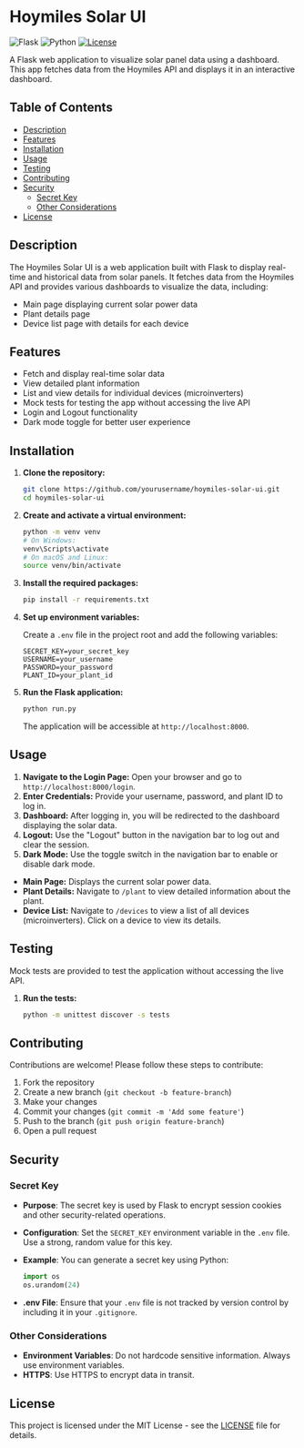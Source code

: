 # Hoymiles Solar UI <!-- omit from toc -->

![Flask](https://img.shields.io/badge/Flask-1.1.2-green.svg)
![Python](https://img.shields.io/badge/Python-3.8-blue.svg)
[![License](https://img.shields.io/badge/license-MIT-green.svg)](https://opensource.org/licenses/MIT)

A Flask web application to visualize solar panel data using a dashboard. This app fetches data from the Hoymiles API and displays it in an interactive dashboard.

## Table of Contents <!-- omit from toc -->

- [Description](#description)
- [Features](#features)
- [Installation](#installation)
- [Usage](#usage)
- [Testing](#testing)
- [Contributing](#contributing)
- [Security](#security)
  - [Secret Key](#secret-key)
  - [Other Considerations](#other-considerations)
- [License](#license)

## Description

The Hoymiles Solar UI is a web application built with Flask to display real-time and historical data from solar panels. It fetches data from the Hoymiles API and provides various dashboards to visualize the data, including:

- Main page displaying current solar power data
- Plant details page
- Device list page with details for each device

## Features

- Fetch and display real-time solar data
- View detailed plant information
- List and view details for individual devices (microinverters)
- Mock tests for testing the app without accessing the live API
- Login and Logout functionality
- Dark mode toggle for better user experience

## Installation

1. **Clone the repository:**

    ```bash
    git clone https://github.com/yourusername/hoymiles-solar-ui.git
    cd hoymiles-solar-ui
    ```

2. **Create and activate a virtual environment:**

    ```bash
    python -m venv venv
    # On Windows:
    venv\Scripts\activate
    # On macOS and Linux:
    source venv/bin/activate
    ```

3. **Install the required packages:**

    ```bash
    pip install -r requirements.txt
    ```

4. **Set up environment variables:**

    Create a `.env` file in the project root and add the following variables:

    ```env
    SECRET_KEY=your_secret_key
    USERNAME=your_username
    PASSWORD=your_password
    PLANT_ID=your_plant_id
    ```

5. **Run the Flask application:**

    ```bash
    python run.py
    ```

    The application will be accessible at `http://localhost:8000`.

## Usage

1. **Navigate to the Login Page:** Open your browser and go to `http://localhost:8000/login`.
2. **Enter Credentials:** Provide your username, password, and plant ID to log in.
3. **Dashboard:** After logging in, you will be redirected to the dashboard displaying the solar data.
4. **Logout:** Use the "Logout" button in the navigation bar to log out and clear the session.
5. **Dark Mode:** Use the toggle switch in the navigation bar to enable or disable dark mode.

- **Main Page:** Displays the current solar power data.
- **Plant Details:** Navigate to `/plant` to view detailed information about the plant.
- **Device List:** Navigate to `/devices` to view a list of all devices (microinverters). Click on a device to view its details.

## Testing

Mock tests are provided to test the application without accessing the live API.

1. **Run the tests:**

    ```bash
    python -m unittest discover -s tests
    ```

## Contributing

Contributions are welcome! Please follow these steps to contribute:

1. Fork the repository
2. Create a new branch (`git checkout -b feature-branch`)
3. Make your changes
4. Commit your changes (`git commit -m 'Add some feature'`)
5. Push to the branch (`git push origin feature-branch`)
6. Open a pull request

## Security

### Secret Key

- **Purpose**: The secret key is used by Flask to encrypt session cookies and other security-related operations.
- **Configuration**: Set the `SECRET_KEY` environment variable in the `.env` file. Use a strong, random value for this key.
- **Example**: You can generate a secret key using Python:

    ```python
    import os
    os.urandom(24)
    ```

- **.env File**: Ensure that your `.env` file is not tracked by version control by including it in your `.gitignore`.

### Other Considerations

- **Environment Variables**: Do not hardcode sensitive information. Always use environment variables.
- **HTTPS**: Use HTTPS to encrypt data in transit.

## License

This project is licensed under the MIT License - see the [LICENSE](LICENSE) file for details.
